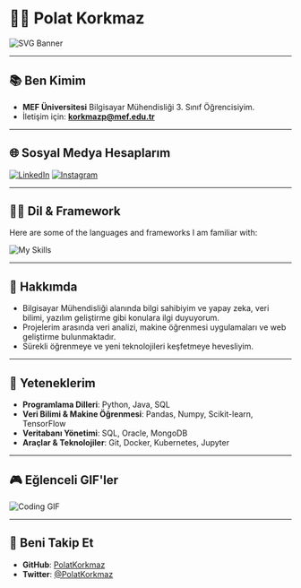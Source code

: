 
# 👨‍💻 Polat Korkmaz

![SVG Banner](https://svg-banners.vercel.app/api?type=typeWriter&text1=Polat%20Korkmaz%20👨‍💻&width=1200&height=350)

---

## 📚 Ben Kimim

- **MEF Üniversitesi** Bilgisayar Mühendisliği 3. Sınıf Öğrencisiyim.
- İletişim için: **[korkmazp@mef.edu.tr](mailto:korkmazp@mef.edu.tr)**

---

## 🌐 Sosyal Medya Hesaplarım

[![LinkedIn](https://img.shields.io/badge/linkedin-%230077B5.svg?style=for-the-badge&logo=linkedin&logoColor=white)](https://www.linkedin.com/in/polatkorkmaz/)
[![Instagram](https://img.shields.io/badge/Instagram-%23E4405F.svg?style=for-the-badge&logo=Instagram&logoColor=white)](https://www.instagram.com/polatkkorkmaz/)

---

## 🧑‍💻 Dil & Framework

Here are some of the languages and frameworks I am familiar with:

![My Skills](https://skillicons.dev/icons?i=java,py)

---

## 🚀 Hakkımda

- Bilgisayar Mühendisliği alanında bilgi sahibiyim ve yapay zeka, veri bilimi, yazılım geliştirme gibi konulara ilgi duyuyorum.
- Projelerim arasında veri analizi, makine öğrenmesi uygulamaları ve web geliştirme bulunmaktadır.
- Sürekli öğrenmeye ve yeni teknolojileri keşfetmeye hevesliyim.

---

## 🎯 Yeteneklerim

- **Programlama Dilleri**: Python, Java, SQL
- **Veri Bilimi & Makine Öğrenmesi**: Pandas, Numpy, Scikit-learn, TensorFlow
- **Veritabanı Yönetimi**: SQL, Oracle, MongoDB
- **Araçlar & Teknolojiler**: Git, Docker, Kubernetes, Jupyter

---

## 🎮 Eğlenceli GIF'ler

![Coding GIF](https://user-images.githubusercontent.com/74038190/212749171-b84692a8-2b04-4e3b-93ca-ac14705da224.gif)

---

## 💬 Beni Takip Et

- **GitHub**: [PolatKorkmaz](https://github.com/PolatKorkmaz)
- **Twitter**: [@PolatKorkmaz](https://twitter.com/PolatKorkmaz)




